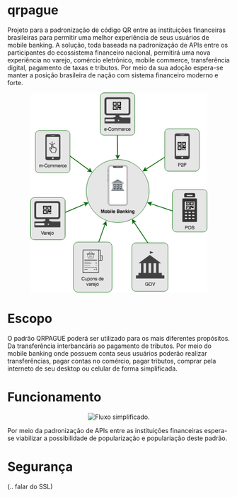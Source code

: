 # qrpague

Projeto para a padronização de código QR entre as instituições financeiras brasileiras para permitir uma melhor experiência de seus usuários de mobile banking. A solução, toda baseada na padronização de APIs entre os participantes do ecossistema financeiro nacional, permitirá uma nova experiência no varejo, comércio eletrônico, mobile commerce, transferência digital, pagamento de taxas e tributos. Por meio da sua adoção espera-se manter a posição brasileira de nação com sistema financeiro moderno e forte.

<p align="center">
  <img src="https://raw.githubusercontent.com/qrpague/qrpague/master/imagens/QRPague-Pagamento.png" width="400" title="Escopo da solução">
</p>

# Escopo

O padrão QRPAGUE poderá ser utilizado para os mais diferentes propósitos. Da transferência interbancária ao pagamento de tributos. Por meio do mobile banking onde possuem conta seus usuários poderão realizar transferências, pagar contas no comércio, pagar tributos, comprar pela interneto de seu desktop ou celular de forma simplificada.

# Funcionamento

<p align="center">
  <img src="https://raw.githubusercontent.com/qrpague/qrpague/master/imagens/QRPague-Funcionamento.png" width="500" title="Fluxo simplificado.">
</p>

Por meio da padronização de APIs entre as instituições financeiras espera-se viabilizar a possibilidade de popularização e populariação  deste padrão.

# Segurança

(.. falar do SSL)
